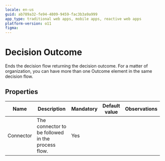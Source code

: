 ```yaml
---
locale: en-us
guid: ab789a32-fe94-4809-9459-fac3b3a9a999
app_type: traditional web apps, mobile apps, reactive web apps
platform-version: o11
figma:
---
```


# Decision Outcome

Ends the decision flow returning the decision outcome. For a matter of organization, you can have more than one Outcome element in the same decision flow.  

## Properties

<table markdown="1">
<thead>
<tr>
<th>Name</th>
<th>Description</th>
<th>Mandatory</th>
<th>Default value</th>
<th>Observations</th>
</tr>
</thead>
<tbody>
<tr>
<td title="Connector">Connector</td>
<td>The connector to be followed in the process flow.</td>
<td>Yes</td>
<td></td>
<td></td>
</tr>
</tbody>
</table>

